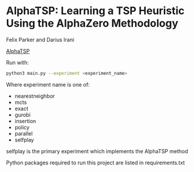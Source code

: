 # AlphaTSP: Learning a TSP Heuristic Using the AlphaZero Methodology
Felix Parker and Darius Irani

[AlphaTSP](https://github.com/flixpar/AlphaTSP/blob/master/AlphaTSP.pdf)

Run with:

```bash
python3 main.py --experiment <experiment_name>
```
Where experiment name is one of:
- nearestneighbor
- mcts
- exact
- gurobi
- insertion
- policy
- parallel
- selfplay

selfplay is the primary experiment which implements the AlphaTSP method

Python packages required to run this project are listed in requirements.txt
